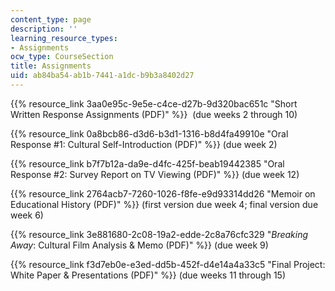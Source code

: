 ```yaml
---
content_type: page
description: ''
learning_resource_types:
- Assignments
ocw_type: CourseSection
title: Assignments
uid: ab84ba54-ab1b-7441-a1dc-b9b3a8402d27
---
```


{{% resource_link 3aa0e95c-9e5e-c4ce-d27b-9d320bac651c "Short Written Response Assignments (PDF)" %}}  (due weeks 2 through 10)

{{% resource_link 0a8bcb86-d3d6-b3d1-1316-b8d4fa49910e "Oral Response #1: Cultural Self-Introduction (PDF)" %}} (due week 2)

{{% resource_link b7f7b12a-da9e-d4fc-425f-beab19442385 "Oral Response #2: Survey Report on TV Viewing (PDF)" %}} (due week 12)

{{% resource_link 2764acb7-7260-1026-f8fe-e9d93314dd26 "Memoir on Educational History (PDF)" %}} (first version due week 4; final version due week 6)

{{% resource_link 3e881680-2c08-19a2-edde-2c8a76cfc329 "_Breaking Away_: Cultural Film Analysis & Memo (PDF)" %}} (due week 9)

{{% resource_link f3d7eb0e-e3ed-dd5b-452f-d4e14a4a33c5 "Final Project: White Paper & Presentations (PDF)" %}} (due weeks 11 through 15)